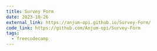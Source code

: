 ```yaml
---
title: Survey Form
date: 2023-10-26
external_link: https://anjum-opi.github.io/Survey-Form/
code_link: https://github.com/Anjum-opi/Survey-Form
tags:
  - freecodecamp
---
```




<!--more-->
